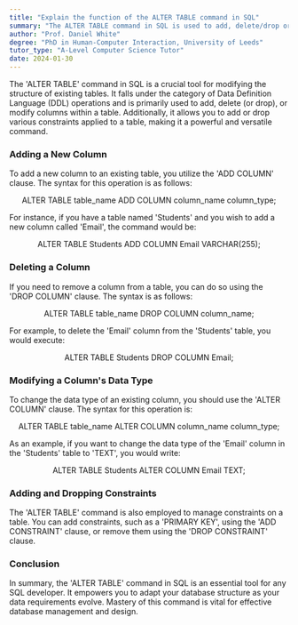 ```yaml
---
title: "Explain the function of the ALTER TABLE command in SQL"
summary: "The ALTER TABLE command in SQL is used to add, delete/drop or modify columns in an existing table."
author: "Prof. Daniel White"
degree: "PhD in Human-Computer Interaction, University of Leeds"
tutor_type: "A-Level Computer Science Tutor"
date: 2024-01-30
---
```


The 'ALTER TABLE' command in SQL is a crucial tool for modifying the structure of existing tables. It falls under the category of Data Definition Language (DDL) operations and is primarily used to add, delete (or drop), or modify columns within a table. Additionally, it allows you to add or drop various constraints applied to a table, making it a powerful and versatile command.

### Adding a New Column

To add a new column to an existing table, you utilize the 'ADD COLUMN' clause. The syntax for this operation is as follows:

$$
\text{ALTER TABLE table\_name ADD COLUMN column\_name column\_type;}
$$

For instance, if you have a table named 'Students' and you wish to add a new column called 'Email', the command would be:

$$
\text{ALTER TABLE Students ADD COLUMN Email VARCHAR(255);}
$$

### Deleting a Column

If you need to remove a column from a table, you can do so using the 'DROP COLUMN' clause. The syntax is as follows:

$$
\text{ALTER TABLE table\_name DROP COLUMN column\_name;}
$$

For example, to delete the 'Email' column from the 'Students' table, you would execute:

$$
\text{ALTER TABLE Students DROP COLUMN Email;}
$$

### Modifying a Column's Data Type

To change the data type of an existing column, you should use the 'ALTER COLUMN' clause. The syntax for this operation is:

$$
\text{ALTER TABLE table\_name ALTER COLUMN column\_name column\_type;}
$$

As an example, if you want to change the data type of the 'Email' column in the 'Students' table to 'TEXT', you would write:

$$
\text{ALTER TABLE Students ALTER COLUMN Email TEXT;}
$$

### Adding and Dropping Constraints

The 'ALTER TABLE' command is also employed to manage constraints on a table. You can add constraints, such as a 'PRIMARY KEY', using the 'ADD CONSTRAINT' clause, or remove them using the 'DROP CONSTRAINT' clause.

### Conclusion

In summary, the 'ALTER TABLE' command in SQL is an essential tool for any SQL developer. It empowers you to adapt your database structure as your data requirements evolve. Mastery of this command is vital for effective database management and design.
    